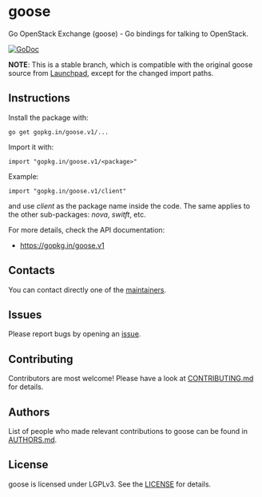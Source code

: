 goose
=====

Go OpenStack Exchange (goose) - Go bindings for talking to OpenStack.

[![GoDoc](https://godoc.org/gopkg.in/goose.v1?status.png)](http://godoc.org/gopkg.in/goose.v1)

**NOTE**: This is a stable branch, which is compatible with the original goose source from [Launchpad](https://launchpad.net/goose/trunk), except for the changed import paths.

Instructions
------------

Install the package with:

    go get gopkg.in/goose.v1/...

Import it with:

    import "gopkg.in/goose.v1/<package>"

Example:

    import "gopkg.in/goose.v1/client"

and use _client_ as the package name inside the code.
The same applies to the other sub-packages: _nova_, _switft_, etc.

For more details, check the API documentation:

* https://gopkg.in/goose.v1

Contacts
--------

You can contact directly one of the [maintainers](https://github.com/orgs/go-goose/people).

Issues
------

Please report bugs by opening an [issue](https://github.com/go-goose/goose/issues).

Contributing
------------

Contributors are most welcome!
Please have a look at [CONTRIBUTING.md](CONTRIBUTING.md) for details.

Authors
-------

List of people who made relevant contributions to goose can be found in [AUTHORS.md](AUTHORS.md).

License
-------

goose is licensed under LGPLv3. See the [LICENSE](LICENSE) for details.
